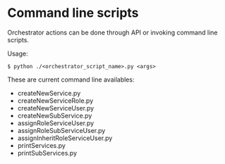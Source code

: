 # Command line scripts

Orchestrator actions can be done through API or invoking command line scripts.

Usage:

```
$ python ./<orchestrator_script_name>.py <args>
```

These are current command line availables:

* createNewService.py
* createNewServiceRole.py
* createNewServiceUser.py
* createNewSubService.py
* assignRoleServiceUser.py
* assignRoleSubServiceUser.py
* assignInheritRoleServiceUser.py
* printServices.py
* printSubServices.py
